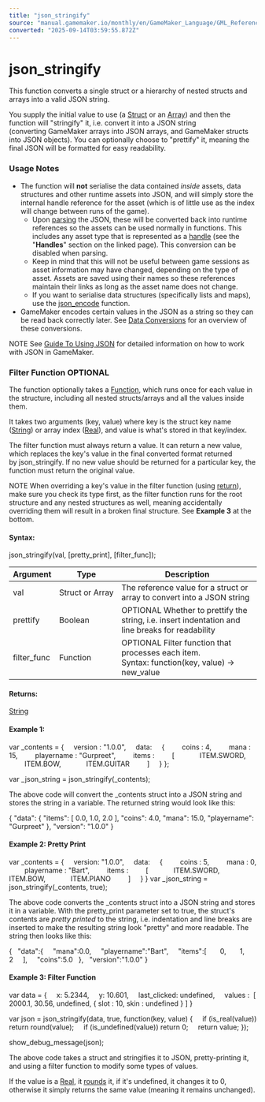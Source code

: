 ```yaml
---
title: "json_stringify"
source: "manual.gamemaker.io/monthly/en/GameMaker_Language/GML_Reference/File_Handling/Encoding_And_Hashing/json_stringify.htm"
converted: "2025-09-14T03:59:55.872Z"
---
```


# json\_stringify

This function converts a single struct or a hierarchy of nested structs and arrays into a valid JSON string.

You supply the initial value to use (a [Struct](../../../GML_Overview/Structs.md) or an [Array](../../../GML_Overview/Arrays.md)) and then the function will "stringify" it, i.e. convert it into a JSON string (converting GameMaker arrays into JSON arrays, and GameMaker structs into JSON objects). You can optionally choose to "prettify" it, meaning the final JSON will be formatted for easy readability.

### Usage Notes

-   The function will **not** serialise the data contained _inside_ assets, data structures and other runtime assets into JSON, and will simply store the internal handle reference for the asset (which is of little use as the index will change between runs of the game).
    -   Upon [parsing](json_parse.md) the JSON, these will be converted back into runtime references so the assets can be used normally in functions. This includes any asset type that is represented as a [handle](../../../GML_Overview/Data_Types.md) (see the "**Handles**" section on the linked page). This conversion can be disabled when parsing.
    -   Keep in mind that this will not be useful between game sessions as asset information may have changed, depending on the type of asset. Assets are saved using their names so these references maintain their links as long as the asset name does not change.
    -   If you want to serialise data structures (specifically lists and maps), use the [json\_encode](json_encode.md) function.
-   GameMaker encodes certain values in the JSON as a string so they can be read back correctly later. See [Data Conversions](../../../../Additional_Information/Guide_To_Using_JSON.htm#data_conversions) for an overview of these conversions.

NOTE See [Guide To Using JSON](../../../../Additional_Information/Guide_To_Using_JSON.md) for detailed information on how to work with JSON in GameMaker.

### Filter Function OPTIONAL

The function optionally takes a [Function](../../../GML_Overview/Script_Functions.md), which runs once for each value in the structure, including all nested structs/arrays and all the values inside them.

It takes two arguments (key, value) where key is the struct key name ([String](../../../GML_Overview/Data_Types.md)) or array index ([Real](../../../GML_Overview/Data_Types.md)), and value is what's stored in that key/index.

The filter function must always return a value. It can return a new value, which replaces the key's value in the final converted format returned by json\_stringify. If no new value should be returned for a particular key, the function must return the original value.

NOTE When overriding a key's value in the filter function (using [return](../../../GML_Overview/Language_Features/return.md)), make sure you check its type first, as the filter function runs for the root structure and any nested structures as well, meaning accidentally overriding them will result in a broken final structure. See **Example 3** at the bottom.

#### Syntax:

json\_stringify(val, \[pretty\_print\], \[filter\_func\]);

| Argument | Type | Description |
| --- | --- | --- |
| val | Struct or Array | The reference value for a struct or array to convert into a JSON string |
| prettify | Boolean | OPTIONAL Whether to prettify the string, i.e. insert indentation and line breaks for readability |
| filter_func | Function | OPTIONAL Filter function that processes each item. Syntax: function(key, value) -> new_value |

#### Returns:

[String](../../../GML_Overview/Data_Types.md)

#### Example 1:

var \_contents =
{
    version : "1.0.0",
    data:
    {
        coins : 4,
        mana : 15,
        playername : "Gurpreet",
        items :
        \[
            ITEM.SWORD,
            ITEM.BOW,
            ITEM.GUITAR
        \]
    }
};

var \_json\_string = json\_stringify(\_contents);

The above code will convert the \_contents struct into a JSON string and stores the string in a variable. The returned string would look like this:

{ "data": { "items": \[ 0.0, 1.0, 2.0 \], "coins": 4.0, "mana": 15.0, "playername": "Gurpreet" }, "version": "1.0.0" }

#### Example 2: Pretty Print

var \_contents =
{
    version: "1.0.0",
    data:
    {
        coins : 5,
        mana : 0,
        playername : "Bart",
        items :
        \[
            ITEM.SWORD,
            ITEM.BOW,
            ITEM.PIANO
        \]
    }
}
var \_json\_string = json\_stringify(\_contents, true);

The above code converts the \_contents struct into a JSON string and stores it in a variable. With the pretty\_print parameter set to true, the struct's contents are _pretty printed_ to the string, i.e. indentation and line breaks are inserted to make the resulting string look "pretty" and more readable. The string then looks like this:

{
  "data":{
    "mana":0.0,
    "playername":"Bart",
    "items":\[
      0,
      1,
      2
    \],
    "coins":5.0
  },
  "version":"1.0.0"
}

#### Example 3: Filter Function

var data =
{
    x: 5.2344,
    y: 10.601,
    last\_clicked: undefined,
    values :  \[ 2000.1, 30.56, undefined, { slot : 10, skin : undefined } \]
}

var json = json\_stringify(data, true, function(key, value)
{
    if (is\_real(value)) return round(value);
    if (is\_undefined(value)) return 0;
    return value;
});

show\_debug\_message(json);

The above code takes a struct and stringifies it to JSON, pretty-printing it, and using a filter function to modify some types of values.

If the value is a [Real](../../../GML_Overview/Data_Types.md), it [rounds](../../Maths_And_Numbers/Number_Functions/round.md) it, if it's undefined, it changes it to 0, otherwise it simply returns the same value (meaning it remains unchanged).